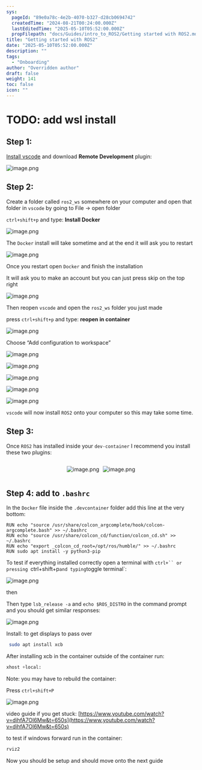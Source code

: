 ```yaml
---
sys:
  pageId: "89e0a78c-4e2b-4070-b327-d28cb0694742"
  createdTime: "2024-08-21T00:24:00.000Z"
  lastEditedTime: "2025-05-10T05:52:00.000Z"
  propFilepath: "docs/Guides/intro_to_ROS2/Getting started with ROS2.md"
title: "Getting started with ROS2"
date: "2025-05-10T05:52:00.000Z"
description: ""
tags:
  - "Onboarding"
author: "Overridden author"
draft: false
weight: 141
toc: false
icon: ""
---
```


# TODO: add wsl install

## Step 1:

[Install vscode](https://code.visualstudio.com/download) and download **Remote Development** plugin:

![image.png](https://prod-files-secure.s3.us-west-2.amazonaws.com/d518164a-d88e-44d1-a4ee-3adb3bd8bce0/efb52993-1881-4a40-b95e-6f020334f022/image.png?X-Amz-Algorithm=AWS4-HMAC-SHA256&X-Amz-Content-Sha256=UNSIGNED-PAYLOAD&X-Amz-Credential=ASIAZI2LB46653X5WZIZ%2F20250627%2Fus-west-2%2Fs3%2Faws4_request&X-Amz-Date=20250627T024133Z&X-Amz-Expires=3600&X-Amz-Security-Token=IQoJb3JpZ2luX2VjEHIaCXVzLXdlc3QtMiJIMEYCIQCLRKyJEIh%2FbV9opBGHjgFSnhqwqU3FrniD%2FI3IP3xY4gIhAJEBKBXph7MHE9OpHCu%2Bu0KZ10SHGla%2FrrHxiYnjDjy0Kv8DCGsQABoMNjM3NDIzMTgzODA1IgyessKmnv%2BJf%2BQX4zMq3ANrvXc9XwcmKe0I3FqhJF33Gsn7%2FCbufnaFQtMzEpW7TcxXLYQIJTKDJMUcQY05vU2bndXpcsLezusK43ZxuiLr0AXw6ZlPYBUMPTdWc6OZ4%2FFsFbXfHawEgSLGGUcMBKbHGVnP3nAb69TErZSxwQQILn8oCvAyQo3j2y8kFO0OXaxjsbAYP9jeB5EfBcEUAVjkjMwzRczKBnLuRn%2FAUgBxQbMiQT1kFukQP66luqqIhiqqzDj5c7%2BOR1yzHWf9mkZWYTkkXwQ4VSvIin%2BVwrfGULBjTyIQSS1o%2FRt6oBRpFCqu1CTYfE8FpRYrNhAoaVHO%2FQwQ5K9dh0WiavQNk7fKSIwVBQPLYrdqA604QPEHIv6cAkfGxfAPnVWbLkDWKbdP192%2Fy3RV%2FuyRUc5gsKzCg8kWxkPbfHo2JW1fpXaldn%2BdiFe%2BinyEk2zT6Oq8aF9TaodJdMbnF2p9dOjKwGBht3OEXX70Ah9Yy9PM7bFfdHEOyJPheVt6VKt3HyzCRPaBhymWLmBeDRa4SSf0sz3ZHFs5Fk7WeUpdQcIYV1f28n9s%2FU8oBQDZxogo2Nz5dGBiZ%2BRJwQ2ZsSu%2BwvZ2GEgRpvzUQafwD6fjyt1%2FCBMUW%2FU2QigW86shT0cnwzDy9ffCBjqkATReftVpaw9RfgFxgPETPI9yiaf%2FOYQF8FE5hC%2FmMHvyjfeuclnTrrXqip4dBPKqpUKiko%2B1bTxpRvUsibueKxFu%2F8Hwh1JbJBqI8BoMC%2Fh%2B%2FFaPx0dufk6DR1DJ2q5bOZ60hqIjgUVP5cdA%2BIRtHE3XVaRaesTpFnGBDHGNEinZ2tdctyGMttmjszgNP3vSMpv8Y7RfMvyD9mvfr4%2FOBmltPAqm&X-Amz-Signature=9988d20e24b5d158afdc9e547d0aec1cc6e220d821bffe90a8ae8959ea41b2a7&X-Amz-SignedHeaders=host&x-amz-checksum-mode=ENABLED&x-id=GetObject)

## Step 2:

Create a folder called `ros2_ws` somewhere on your computer and open that folder in `vscode` by going to File → open folder 

`ctrl+shift+p` and type: **Install Docker**

![image.png](https://prod-files-secure.s3.us-west-2.amazonaws.com/d518164a-d88e-44d1-a4ee-3adb3bd8bce0/2269dc0e-1cd5-47ff-bceb-c04ad9b2eab0/image.png?X-Amz-Algorithm=AWS4-HMAC-SHA256&X-Amz-Content-Sha256=UNSIGNED-PAYLOAD&X-Amz-Credential=ASIAZI2LB46653X5WZIZ%2F20250627%2Fus-west-2%2Fs3%2Faws4_request&X-Amz-Date=20250627T024133Z&X-Amz-Expires=3600&X-Amz-Security-Token=IQoJb3JpZ2luX2VjEHIaCXVzLXdlc3QtMiJIMEYCIQCLRKyJEIh%2FbV9opBGHjgFSnhqwqU3FrniD%2FI3IP3xY4gIhAJEBKBXph7MHE9OpHCu%2Bu0KZ10SHGla%2FrrHxiYnjDjy0Kv8DCGsQABoMNjM3NDIzMTgzODA1IgyessKmnv%2BJf%2BQX4zMq3ANrvXc9XwcmKe0I3FqhJF33Gsn7%2FCbufnaFQtMzEpW7TcxXLYQIJTKDJMUcQY05vU2bndXpcsLezusK43ZxuiLr0AXw6ZlPYBUMPTdWc6OZ4%2FFsFbXfHawEgSLGGUcMBKbHGVnP3nAb69TErZSxwQQILn8oCvAyQo3j2y8kFO0OXaxjsbAYP9jeB5EfBcEUAVjkjMwzRczKBnLuRn%2FAUgBxQbMiQT1kFukQP66luqqIhiqqzDj5c7%2BOR1yzHWf9mkZWYTkkXwQ4VSvIin%2BVwrfGULBjTyIQSS1o%2FRt6oBRpFCqu1CTYfE8FpRYrNhAoaVHO%2FQwQ5K9dh0WiavQNk7fKSIwVBQPLYrdqA604QPEHIv6cAkfGxfAPnVWbLkDWKbdP192%2Fy3RV%2FuyRUc5gsKzCg8kWxkPbfHo2JW1fpXaldn%2BdiFe%2BinyEk2zT6Oq8aF9TaodJdMbnF2p9dOjKwGBht3OEXX70Ah9Yy9PM7bFfdHEOyJPheVt6VKt3HyzCRPaBhymWLmBeDRa4SSf0sz3ZHFs5Fk7WeUpdQcIYV1f28n9s%2FU8oBQDZxogo2Nz5dGBiZ%2BRJwQ2ZsSu%2BwvZ2GEgRpvzUQafwD6fjyt1%2FCBMUW%2FU2QigW86shT0cnwzDy9ffCBjqkATReftVpaw9RfgFxgPETPI9yiaf%2FOYQF8FE5hC%2FmMHvyjfeuclnTrrXqip4dBPKqpUKiko%2B1bTxpRvUsibueKxFu%2F8Hwh1JbJBqI8BoMC%2Fh%2B%2FFaPx0dufk6DR1DJ2q5bOZ60hqIjgUVP5cdA%2BIRtHE3XVaRaesTpFnGBDHGNEinZ2tdctyGMttmjszgNP3vSMpv8Y7RfMvyD9mvfr4%2FOBmltPAqm&X-Amz-Signature=520682cef40313bf8d29efc65fafaba5a1c3656dc6f734d54a6d88a53d892142&X-Amz-SignedHeaders=host&x-amz-checksum-mode=ENABLED&x-id=GetObject)

The `Docker` install will take sometime and at the end it will ask you to restart

![image.png](https://prod-files-secure.s3.us-west-2.amazonaws.com/d518164a-d88e-44d1-a4ee-3adb3bd8bce0/ed233f78-be33-4b1f-b89c-9c346c0e961e/image.png?X-Amz-Algorithm=AWS4-HMAC-SHA256&X-Amz-Content-Sha256=UNSIGNED-PAYLOAD&X-Amz-Credential=ASIAZI2LB46653X5WZIZ%2F20250627%2Fus-west-2%2Fs3%2Faws4_request&X-Amz-Date=20250627T024133Z&X-Amz-Expires=3600&X-Amz-Security-Token=IQoJb3JpZ2luX2VjEHIaCXVzLXdlc3QtMiJIMEYCIQCLRKyJEIh%2FbV9opBGHjgFSnhqwqU3FrniD%2FI3IP3xY4gIhAJEBKBXph7MHE9OpHCu%2Bu0KZ10SHGla%2FrrHxiYnjDjy0Kv8DCGsQABoMNjM3NDIzMTgzODA1IgyessKmnv%2BJf%2BQX4zMq3ANrvXc9XwcmKe0I3FqhJF33Gsn7%2FCbufnaFQtMzEpW7TcxXLYQIJTKDJMUcQY05vU2bndXpcsLezusK43ZxuiLr0AXw6ZlPYBUMPTdWc6OZ4%2FFsFbXfHawEgSLGGUcMBKbHGVnP3nAb69TErZSxwQQILn8oCvAyQo3j2y8kFO0OXaxjsbAYP9jeB5EfBcEUAVjkjMwzRczKBnLuRn%2FAUgBxQbMiQT1kFukQP66luqqIhiqqzDj5c7%2BOR1yzHWf9mkZWYTkkXwQ4VSvIin%2BVwrfGULBjTyIQSS1o%2FRt6oBRpFCqu1CTYfE8FpRYrNhAoaVHO%2FQwQ5K9dh0WiavQNk7fKSIwVBQPLYrdqA604QPEHIv6cAkfGxfAPnVWbLkDWKbdP192%2Fy3RV%2FuyRUc5gsKzCg8kWxkPbfHo2JW1fpXaldn%2BdiFe%2BinyEk2zT6Oq8aF9TaodJdMbnF2p9dOjKwGBht3OEXX70Ah9Yy9PM7bFfdHEOyJPheVt6VKt3HyzCRPaBhymWLmBeDRa4SSf0sz3ZHFs5Fk7WeUpdQcIYV1f28n9s%2FU8oBQDZxogo2Nz5dGBiZ%2BRJwQ2ZsSu%2BwvZ2GEgRpvzUQafwD6fjyt1%2FCBMUW%2FU2QigW86shT0cnwzDy9ffCBjqkATReftVpaw9RfgFxgPETPI9yiaf%2FOYQF8FE5hC%2FmMHvyjfeuclnTrrXqip4dBPKqpUKiko%2B1bTxpRvUsibueKxFu%2F8Hwh1JbJBqI8BoMC%2Fh%2B%2FFaPx0dufk6DR1DJ2q5bOZ60hqIjgUVP5cdA%2BIRtHE3XVaRaesTpFnGBDHGNEinZ2tdctyGMttmjszgNP3vSMpv8Y7RfMvyD9mvfr4%2FOBmltPAqm&X-Amz-Signature=85957fbf4fc9cde3a479d0bdf603a8183cf91dcae80b962db08efb0ad6304240&X-Amz-SignedHeaders=host&x-amz-checksum-mode=ENABLED&x-id=GetObject)

Once you restart open `Docker` and finish the installation

It will ask you to make an account but you can just press skip on the top right

![image.png](https://prod-files-secure.s3.us-west-2.amazonaws.com/d518164a-d88e-44d1-a4ee-3adb3bd8bce0/21010ad9-1659-4fd9-9f59-9932a09b2a3d/image.png?X-Amz-Algorithm=AWS4-HMAC-SHA256&X-Amz-Content-Sha256=UNSIGNED-PAYLOAD&X-Amz-Credential=ASIAZI2LB46653X5WZIZ%2F20250627%2Fus-west-2%2Fs3%2Faws4_request&X-Amz-Date=20250627T024133Z&X-Amz-Expires=3600&X-Amz-Security-Token=IQoJb3JpZ2luX2VjEHIaCXVzLXdlc3QtMiJIMEYCIQCLRKyJEIh%2FbV9opBGHjgFSnhqwqU3FrniD%2FI3IP3xY4gIhAJEBKBXph7MHE9OpHCu%2Bu0KZ10SHGla%2FrrHxiYnjDjy0Kv8DCGsQABoMNjM3NDIzMTgzODA1IgyessKmnv%2BJf%2BQX4zMq3ANrvXc9XwcmKe0I3FqhJF33Gsn7%2FCbufnaFQtMzEpW7TcxXLYQIJTKDJMUcQY05vU2bndXpcsLezusK43ZxuiLr0AXw6ZlPYBUMPTdWc6OZ4%2FFsFbXfHawEgSLGGUcMBKbHGVnP3nAb69TErZSxwQQILn8oCvAyQo3j2y8kFO0OXaxjsbAYP9jeB5EfBcEUAVjkjMwzRczKBnLuRn%2FAUgBxQbMiQT1kFukQP66luqqIhiqqzDj5c7%2BOR1yzHWf9mkZWYTkkXwQ4VSvIin%2BVwrfGULBjTyIQSS1o%2FRt6oBRpFCqu1CTYfE8FpRYrNhAoaVHO%2FQwQ5K9dh0WiavQNk7fKSIwVBQPLYrdqA604QPEHIv6cAkfGxfAPnVWbLkDWKbdP192%2Fy3RV%2FuyRUc5gsKzCg8kWxkPbfHo2JW1fpXaldn%2BdiFe%2BinyEk2zT6Oq8aF9TaodJdMbnF2p9dOjKwGBht3OEXX70Ah9Yy9PM7bFfdHEOyJPheVt6VKt3HyzCRPaBhymWLmBeDRa4SSf0sz3ZHFs5Fk7WeUpdQcIYV1f28n9s%2FU8oBQDZxogo2Nz5dGBiZ%2BRJwQ2ZsSu%2BwvZ2GEgRpvzUQafwD6fjyt1%2FCBMUW%2FU2QigW86shT0cnwzDy9ffCBjqkATReftVpaw9RfgFxgPETPI9yiaf%2FOYQF8FE5hC%2FmMHvyjfeuclnTrrXqip4dBPKqpUKiko%2B1bTxpRvUsibueKxFu%2F8Hwh1JbJBqI8BoMC%2Fh%2B%2FFaPx0dufk6DR1DJ2q5bOZ60hqIjgUVP5cdA%2BIRtHE3XVaRaesTpFnGBDHGNEinZ2tdctyGMttmjszgNP3vSMpv8Y7RfMvyD9mvfr4%2FOBmltPAqm&X-Amz-Signature=cff2478bb93a37df11677dc4b9a76d03bd617b6bb14381aa2b399ef9bc1790d6&X-Amz-SignedHeaders=host&x-amz-checksum-mode=ENABLED&x-id=GetObject)

Then reopen `vscode` and open the `ros2_ws` folder you just made

press `ctrl+shift+p` and type: **reopen in container**

![image.png](https://prod-files-secure.s3.us-west-2.amazonaws.com/d518164a-d88e-44d1-a4ee-3adb3bd8bce0/4e93b8c2-41ad-488c-8095-c74205196118/image.png?X-Amz-Algorithm=AWS4-HMAC-SHA256&X-Amz-Content-Sha256=UNSIGNED-PAYLOAD&X-Amz-Credential=ASIAZI2LB46653X5WZIZ%2F20250627%2Fus-west-2%2Fs3%2Faws4_request&X-Amz-Date=20250627T024133Z&X-Amz-Expires=3600&X-Amz-Security-Token=IQoJb3JpZ2luX2VjEHIaCXVzLXdlc3QtMiJIMEYCIQCLRKyJEIh%2FbV9opBGHjgFSnhqwqU3FrniD%2FI3IP3xY4gIhAJEBKBXph7MHE9OpHCu%2Bu0KZ10SHGla%2FrrHxiYnjDjy0Kv8DCGsQABoMNjM3NDIzMTgzODA1IgyessKmnv%2BJf%2BQX4zMq3ANrvXc9XwcmKe0I3FqhJF33Gsn7%2FCbufnaFQtMzEpW7TcxXLYQIJTKDJMUcQY05vU2bndXpcsLezusK43ZxuiLr0AXw6ZlPYBUMPTdWc6OZ4%2FFsFbXfHawEgSLGGUcMBKbHGVnP3nAb69TErZSxwQQILn8oCvAyQo3j2y8kFO0OXaxjsbAYP9jeB5EfBcEUAVjkjMwzRczKBnLuRn%2FAUgBxQbMiQT1kFukQP66luqqIhiqqzDj5c7%2BOR1yzHWf9mkZWYTkkXwQ4VSvIin%2BVwrfGULBjTyIQSS1o%2FRt6oBRpFCqu1CTYfE8FpRYrNhAoaVHO%2FQwQ5K9dh0WiavQNk7fKSIwVBQPLYrdqA604QPEHIv6cAkfGxfAPnVWbLkDWKbdP192%2Fy3RV%2FuyRUc5gsKzCg8kWxkPbfHo2JW1fpXaldn%2BdiFe%2BinyEk2zT6Oq8aF9TaodJdMbnF2p9dOjKwGBht3OEXX70Ah9Yy9PM7bFfdHEOyJPheVt6VKt3HyzCRPaBhymWLmBeDRa4SSf0sz3ZHFs5Fk7WeUpdQcIYV1f28n9s%2FU8oBQDZxogo2Nz5dGBiZ%2BRJwQ2ZsSu%2BwvZ2GEgRpvzUQafwD6fjyt1%2FCBMUW%2FU2QigW86shT0cnwzDy9ffCBjqkATReftVpaw9RfgFxgPETPI9yiaf%2FOYQF8FE5hC%2FmMHvyjfeuclnTrrXqip4dBPKqpUKiko%2B1bTxpRvUsibueKxFu%2F8Hwh1JbJBqI8BoMC%2Fh%2B%2FFaPx0dufk6DR1DJ2q5bOZ60hqIjgUVP5cdA%2BIRtHE3XVaRaesTpFnGBDHGNEinZ2tdctyGMttmjszgNP3vSMpv8Y7RfMvyD9mvfr4%2FOBmltPAqm&X-Amz-Signature=d467ab5338b0fbdb392d6ca341822c76a02e57b73afed5291211926a93ef4978&X-Amz-SignedHeaders=host&x-amz-checksum-mode=ENABLED&x-id=GetObject)

Choose “Add configuration to workspace”

![image.png](https://prod-files-secure.s3.us-west-2.amazonaws.com/d518164a-d88e-44d1-a4ee-3adb3bd8bce0/9560b282-5060-4989-ba37-97e7b2c22476/image.png?X-Amz-Algorithm=AWS4-HMAC-SHA256&X-Amz-Content-Sha256=UNSIGNED-PAYLOAD&X-Amz-Credential=ASIAZI2LB46653X5WZIZ%2F20250627%2Fus-west-2%2Fs3%2Faws4_request&X-Amz-Date=20250627T024133Z&X-Amz-Expires=3600&X-Amz-Security-Token=IQoJb3JpZ2luX2VjEHIaCXVzLXdlc3QtMiJIMEYCIQCLRKyJEIh%2FbV9opBGHjgFSnhqwqU3FrniD%2FI3IP3xY4gIhAJEBKBXph7MHE9OpHCu%2Bu0KZ10SHGla%2FrrHxiYnjDjy0Kv8DCGsQABoMNjM3NDIzMTgzODA1IgyessKmnv%2BJf%2BQX4zMq3ANrvXc9XwcmKe0I3FqhJF33Gsn7%2FCbufnaFQtMzEpW7TcxXLYQIJTKDJMUcQY05vU2bndXpcsLezusK43ZxuiLr0AXw6ZlPYBUMPTdWc6OZ4%2FFsFbXfHawEgSLGGUcMBKbHGVnP3nAb69TErZSxwQQILn8oCvAyQo3j2y8kFO0OXaxjsbAYP9jeB5EfBcEUAVjkjMwzRczKBnLuRn%2FAUgBxQbMiQT1kFukQP66luqqIhiqqzDj5c7%2BOR1yzHWf9mkZWYTkkXwQ4VSvIin%2BVwrfGULBjTyIQSS1o%2FRt6oBRpFCqu1CTYfE8FpRYrNhAoaVHO%2FQwQ5K9dh0WiavQNk7fKSIwVBQPLYrdqA604QPEHIv6cAkfGxfAPnVWbLkDWKbdP192%2Fy3RV%2FuyRUc5gsKzCg8kWxkPbfHo2JW1fpXaldn%2BdiFe%2BinyEk2zT6Oq8aF9TaodJdMbnF2p9dOjKwGBht3OEXX70Ah9Yy9PM7bFfdHEOyJPheVt6VKt3HyzCRPaBhymWLmBeDRa4SSf0sz3ZHFs5Fk7WeUpdQcIYV1f28n9s%2FU8oBQDZxogo2Nz5dGBiZ%2BRJwQ2ZsSu%2BwvZ2GEgRpvzUQafwD6fjyt1%2FCBMUW%2FU2QigW86shT0cnwzDy9ffCBjqkATReftVpaw9RfgFxgPETPI9yiaf%2FOYQF8FE5hC%2FmMHvyjfeuclnTrrXqip4dBPKqpUKiko%2B1bTxpRvUsibueKxFu%2F8Hwh1JbJBqI8BoMC%2Fh%2B%2FFaPx0dufk6DR1DJ2q5bOZ60hqIjgUVP5cdA%2BIRtHE3XVaRaesTpFnGBDHGNEinZ2tdctyGMttmjszgNP3vSMpv8Y7RfMvyD9mvfr4%2FOBmltPAqm&X-Amz-Signature=ff1fb178f56f8407ca240b85c5a4ea1de5b69e749745e7b353f8c1864cd8ba6a&X-Amz-SignedHeaders=host&x-amz-checksum-mode=ENABLED&x-id=GetObject)

![image.png](https://prod-files-secure.s3.us-west-2.amazonaws.com/d518164a-d88e-44d1-a4ee-3adb3bd8bce0/2ee63f81-886b-48e8-a553-dc6e5eac99e4/image.png?X-Amz-Algorithm=AWS4-HMAC-SHA256&X-Amz-Content-Sha256=UNSIGNED-PAYLOAD&X-Amz-Credential=ASIAZI2LB46653X5WZIZ%2F20250627%2Fus-west-2%2Fs3%2Faws4_request&X-Amz-Date=20250627T024133Z&X-Amz-Expires=3600&X-Amz-Security-Token=IQoJb3JpZ2luX2VjEHIaCXVzLXdlc3QtMiJIMEYCIQCLRKyJEIh%2FbV9opBGHjgFSnhqwqU3FrniD%2FI3IP3xY4gIhAJEBKBXph7MHE9OpHCu%2Bu0KZ10SHGla%2FrrHxiYnjDjy0Kv8DCGsQABoMNjM3NDIzMTgzODA1IgyessKmnv%2BJf%2BQX4zMq3ANrvXc9XwcmKe0I3FqhJF33Gsn7%2FCbufnaFQtMzEpW7TcxXLYQIJTKDJMUcQY05vU2bndXpcsLezusK43ZxuiLr0AXw6ZlPYBUMPTdWc6OZ4%2FFsFbXfHawEgSLGGUcMBKbHGVnP3nAb69TErZSxwQQILn8oCvAyQo3j2y8kFO0OXaxjsbAYP9jeB5EfBcEUAVjkjMwzRczKBnLuRn%2FAUgBxQbMiQT1kFukQP66luqqIhiqqzDj5c7%2BOR1yzHWf9mkZWYTkkXwQ4VSvIin%2BVwrfGULBjTyIQSS1o%2FRt6oBRpFCqu1CTYfE8FpRYrNhAoaVHO%2FQwQ5K9dh0WiavQNk7fKSIwVBQPLYrdqA604QPEHIv6cAkfGxfAPnVWbLkDWKbdP192%2Fy3RV%2FuyRUc5gsKzCg8kWxkPbfHo2JW1fpXaldn%2BdiFe%2BinyEk2zT6Oq8aF9TaodJdMbnF2p9dOjKwGBht3OEXX70Ah9Yy9PM7bFfdHEOyJPheVt6VKt3HyzCRPaBhymWLmBeDRa4SSf0sz3ZHFs5Fk7WeUpdQcIYV1f28n9s%2FU8oBQDZxogo2Nz5dGBiZ%2BRJwQ2ZsSu%2BwvZ2GEgRpvzUQafwD6fjyt1%2FCBMUW%2FU2QigW86shT0cnwzDy9ffCBjqkATReftVpaw9RfgFxgPETPI9yiaf%2FOYQF8FE5hC%2FmMHvyjfeuclnTrrXqip4dBPKqpUKiko%2B1bTxpRvUsibueKxFu%2F8Hwh1JbJBqI8BoMC%2Fh%2B%2FFaPx0dufk6DR1DJ2q5bOZ60hqIjgUVP5cdA%2BIRtHE3XVaRaesTpFnGBDHGNEinZ2tdctyGMttmjszgNP3vSMpv8Y7RfMvyD9mvfr4%2FOBmltPAqm&X-Amz-Signature=7814e6b79be083ea28bd39a6867bdfd1495cc0397285996ade60054c6e8d0c9a&X-Amz-SignedHeaders=host&x-amz-checksum-mode=ENABLED&x-id=GetObject)

![image.png](https://prod-files-secure.s3.us-west-2.amazonaws.com/d518164a-d88e-44d1-a4ee-3adb3bd8bce0/ae1580b2-b048-407e-aed9-b584224a7a04/image.png?X-Amz-Algorithm=AWS4-HMAC-SHA256&X-Amz-Content-Sha256=UNSIGNED-PAYLOAD&X-Amz-Credential=ASIAZI2LB46653X5WZIZ%2F20250627%2Fus-west-2%2Fs3%2Faws4_request&X-Amz-Date=20250627T024133Z&X-Amz-Expires=3600&X-Amz-Security-Token=IQoJb3JpZ2luX2VjEHIaCXVzLXdlc3QtMiJIMEYCIQCLRKyJEIh%2FbV9opBGHjgFSnhqwqU3FrniD%2FI3IP3xY4gIhAJEBKBXph7MHE9OpHCu%2Bu0KZ10SHGla%2FrrHxiYnjDjy0Kv8DCGsQABoMNjM3NDIzMTgzODA1IgyessKmnv%2BJf%2BQX4zMq3ANrvXc9XwcmKe0I3FqhJF33Gsn7%2FCbufnaFQtMzEpW7TcxXLYQIJTKDJMUcQY05vU2bndXpcsLezusK43ZxuiLr0AXw6ZlPYBUMPTdWc6OZ4%2FFsFbXfHawEgSLGGUcMBKbHGVnP3nAb69TErZSxwQQILn8oCvAyQo3j2y8kFO0OXaxjsbAYP9jeB5EfBcEUAVjkjMwzRczKBnLuRn%2FAUgBxQbMiQT1kFukQP66luqqIhiqqzDj5c7%2BOR1yzHWf9mkZWYTkkXwQ4VSvIin%2BVwrfGULBjTyIQSS1o%2FRt6oBRpFCqu1CTYfE8FpRYrNhAoaVHO%2FQwQ5K9dh0WiavQNk7fKSIwVBQPLYrdqA604QPEHIv6cAkfGxfAPnVWbLkDWKbdP192%2Fy3RV%2FuyRUc5gsKzCg8kWxkPbfHo2JW1fpXaldn%2BdiFe%2BinyEk2zT6Oq8aF9TaodJdMbnF2p9dOjKwGBht3OEXX70Ah9Yy9PM7bFfdHEOyJPheVt6VKt3HyzCRPaBhymWLmBeDRa4SSf0sz3ZHFs5Fk7WeUpdQcIYV1f28n9s%2FU8oBQDZxogo2Nz5dGBiZ%2BRJwQ2ZsSu%2BwvZ2GEgRpvzUQafwD6fjyt1%2FCBMUW%2FU2QigW86shT0cnwzDy9ffCBjqkATReftVpaw9RfgFxgPETPI9yiaf%2FOYQF8FE5hC%2FmMHvyjfeuclnTrrXqip4dBPKqpUKiko%2B1bTxpRvUsibueKxFu%2F8Hwh1JbJBqI8BoMC%2Fh%2B%2FFaPx0dufk6DR1DJ2q5bOZ60hqIjgUVP5cdA%2BIRtHE3XVaRaesTpFnGBDHGNEinZ2tdctyGMttmjszgNP3vSMpv8Y7RfMvyD9mvfr4%2FOBmltPAqm&X-Amz-Signature=19a4f0a4875ceed6a16a2fef7447573b575eaaa0840442b6b78e8d3db39d76f9&X-Amz-SignedHeaders=host&x-amz-checksum-mode=ENABLED&x-id=GetObject)

![image.png](https://prod-files-secure.s3.us-west-2.amazonaws.com/d518164a-d88e-44d1-a4ee-3adb3bd8bce0/53255b28-f75e-430f-b9e3-c0ac8577e42b/image.png?X-Amz-Algorithm=AWS4-HMAC-SHA256&X-Amz-Content-Sha256=UNSIGNED-PAYLOAD&X-Amz-Credential=ASIAZI2LB46653X5WZIZ%2F20250627%2Fus-west-2%2Fs3%2Faws4_request&X-Amz-Date=20250627T024133Z&X-Amz-Expires=3600&X-Amz-Security-Token=IQoJb3JpZ2luX2VjEHIaCXVzLXdlc3QtMiJIMEYCIQCLRKyJEIh%2FbV9opBGHjgFSnhqwqU3FrniD%2FI3IP3xY4gIhAJEBKBXph7MHE9OpHCu%2Bu0KZ10SHGla%2FrrHxiYnjDjy0Kv8DCGsQABoMNjM3NDIzMTgzODA1IgyessKmnv%2BJf%2BQX4zMq3ANrvXc9XwcmKe0I3FqhJF33Gsn7%2FCbufnaFQtMzEpW7TcxXLYQIJTKDJMUcQY05vU2bndXpcsLezusK43ZxuiLr0AXw6ZlPYBUMPTdWc6OZ4%2FFsFbXfHawEgSLGGUcMBKbHGVnP3nAb69TErZSxwQQILn8oCvAyQo3j2y8kFO0OXaxjsbAYP9jeB5EfBcEUAVjkjMwzRczKBnLuRn%2FAUgBxQbMiQT1kFukQP66luqqIhiqqzDj5c7%2BOR1yzHWf9mkZWYTkkXwQ4VSvIin%2BVwrfGULBjTyIQSS1o%2FRt6oBRpFCqu1CTYfE8FpRYrNhAoaVHO%2FQwQ5K9dh0WiavQNk7fKSIwVBQPLYrdqA604QPEHIv6cAkfGxfAPnVWbLkDWKbdP192%2Fy3RV%2FuyRUc5gsKzCg8kWxkPbfHo2JW1fpXaldn%2BdiFe%2BinyEk2zT6Oq8aF9TaodJdMbnF2p9dOjKwGBht3OEXX70Ah9Yy9PM7bFfdHEOyJPheVt6VKt3HyzCRPaBhymWLmBeDRa4SSf0sz3ZHFs5Fk7WeUpdQcIYV1f28n9s%2FU8oBQDZxogo2Nz5dGBiZ%2BRJwQ2ZsSu%2BwvZ2GEgRpvzUQafwD6fjyt1%2FCBMUW%2FU2QigW86shT0cnwzDy9ffCBjqkATReftVpaw9RfgFxgPETPI9yiaf%2FOYQF8FE5hC%2FmMHvyjfeuclnTrrXqip4dBPKqpUKiko%2B1bTxpRvUsibueKxFu%2F8Hwh1JbJBqI8BoMC%2Fh%2B%2FFaPx0dufk6DR1DJ2q5bOZ60hqIjgUVP5cdA%2BIRtHE3XVaRaesTpFnGBDHGNEinZ2tdctyGMttmjszgNP3vSMpv8Y7RfMvyD9mvfr4%2FOBmltPAqm&X-Amz-Signature=6760d22820e7872fc8c0c974a518e48645dd6d90a28c1d242ddfb97451a2dce0&X-Amz-SignedHeaders=host&x-amz-checksum-mode=ENABLED&x-id=GetObject)

![image.png](https://prod-files-secure.s3.us-west-2.amazonaws.com/d518164a-d88e-44d1-a4ee-3adb3bd8bce0/7c562767-5af9-4ffb-97d1-327bcdf4ee00/image.png?X-Amz-Algorithm=AWS4-HMAC-SHA256&X-Amz-Content-Sha256=UNSIGNED-PAYLOAD&X-Amz-Credential=ASIAZI2LB46653X5WZIZ%2F20250627%2Fus-west-2%2Fs3%2Faws4_request&X-Amz-Date=20250627T024133Z&X-Amz-Expires=3600&X-Amz-Security-Token=IQoJb3JpZ2luX2VjEHIaCXVzLXdlc3QtMiJIMEYCIQCLRKyJEIh%2FbV9opBGHjgFSnhqwqU3FrniD%2FI3IP3xY4gIhAJEBKBXph7MHE9OpHCu%2Bu0KZ10SHGla%2FrrHxiYnjDjy0Kv8DCGsQABoMNjM3NDIzMTgzODA1IgyessKmnv%2BJf%2BQX4zMq3ANrvXc9XwcmKe0I3FqhJF33Gsn7%2FCbufnaFQtMzEpW7TcxXLYQIJTKDJMUcQY05vU2bndXpcsLezusK43ZxuiLr0AXw6ZlPYBUMPTdWc6OZ4%2FFsFbXfHawEgSLGGUcMBKbHGVnP3nAb69TErZSxwQQILn8oCvAyQo3j2y8kFO0OXaxjsbAYP9jeB5EfBcEUAVjkjMwzRczKBnLuRn%2FAUgBxQbMiQT1kFukQP66luqqIhiqqzDj5c7%2BOR1yzHWf9mkZWYTkkXwQ4VSvIin%2BVwrfGULBjTyIQSS1o%2FRt6oBRpFCqu1CTYfE8FpRYrNhAoaVHO%2FQwQ5K9dh0WiavQNk7fKSIwVBQPLYrdqA604QPEHIv6cAkfGxfAPnVWbLkDWKbdP192%2Fy3RV%2FuyRUc5gsKzCg8kWxkPbfHo2JW1fpXaldn%2BdiFe%2BinyEk2zT6Oq8aF9TaodJdMbnF2p9dOjKwGBht3OEXX70Ah9Yy9PM7bFfdHEOyJPheVt6VKt3HyzCRPaBhymWLmBeDRa4SSf0sz3ZHFs5Fk7WeUpdQcIYV1f28n9s%2FU8oBQDZxogo2Nz5dGBiZ%2BRJwQ2ZsSu%2BwvZ2GEgRpvzUQafwD6fjyt1%2FCBMUW%2FU2QigW86shT0cnwzDy9ffCBjqkATReftVpaw9RfgFxgPETPI9yiaf%2FOYQF8FE5hC%2FmMHvyjfeuclnTrrXqip4dBPKqpUKiko%2B1bTxpRvUsibueKxFu%2F8Hwh1JbJBqI8BoMC%2Fh%2B%2FFaPx0dufk6DR1DJ2q5bOZ60hqIjgUVP5cdA%2BIRtHE3XVaRaesTpFnGBDHGNEinZ2tdctyGMttmjszgNP3vSMpv8Y7RfMvyD9mvfr4%2FOBmltPAqm&X-Amz-Signature=a82d7c9cf432d3477b34c408355487b7eaf8506f6cdfee2193f2b8d7a16d800c&X-Amz-SignedHeaders=host&x-amz-checksum-mode=ENABLED&x-id=GetObject)

`vscode` will now install `ROS2` onto your computer so this may take some time.

## Step 3:

Once `ROS2` has installed inside your `dev-container` I recommend you install these two plugins:

<div style="display: flex;flex-direction: row; column-gap:10px; max-width: 630px;justify-content: center;">
<div>

![image.png](https://prod-files-secure.s3.us-west-2.amazonaws.com/d518164a-d88e-44d1-a4ee-3adb3bd8bce0/3fc3d550-5a54-4ba1-ba6b-faa01cdb7369/image.png?X-Amz-Algorithm=AWS4-HMAC-SHA256&X-Amz-Content-Sha256=UNSIGNED-PAYLOAD&X-Amz-Credential=ASIAZI2LB4665MRNXJYH%2F20250627%2Fus-west-2%2Fs3%2Faws4_request&X-Amz-Date=20250627T024135Z&X-Amz-Expires=3600&X-Amz-Security-Token=IQoJb3JpZ2luX2VjEHIaCXVzLXdlc3QtMiJHMEUCIC6NbZRcqxiopdElNJO%2FvsKijBHPqTfDtBiks1SG0VG8AiEAoJrKGH9JJRKDoFJf9pTAevxjHYZUoNVfjF66eczZoBsq%2FwMIaxAAGgw2Mzc0MjMxODM4MDUiDAWLq7QrQNoBPmIkqircA1nlpYr0CxYkbBx6mTg5KzFbJsNJsqojs2Tt5KR%2BOlWFbpsq4fV8C2HuB3O0JTZs%2FbIROl9eVtryZEb%2FN%2BCBjXIqIDFdm2ZGufjwz%2F0AQz9O5UbNQTI5zebRipp06r1PpN%2FT9tUWBrC%2BeDCcZ6r1laXvBA%2Ftzx1I5qNuoc66Zq2ryqG9o7z%2Fy5kqT1aC6uMoAj1oqC1CNVZAViI66e9WHgEsHJqLzHTonAb5fNd%2B3x7jauqn%2BXjOIXFft7SPywkBFP%2FpkJDZkHv5yyssoUfRkpuvNL0E3zbbzrHfcOwgoa6Xiw1q3NafQmBbWMPAznmYh00%2B%2FINxoA1bV8v4MU%2BuDbasgna6RTJQIYDvzUc9XAkcPR8GAGxnCnFfLSXS2uG6cVJUGruc%2F62DcoPgp6aH4Lg2Cd3iwYU%2Flkwa%2FrAABxACy58Dxyl9qU4VvU9zlYAOE1f%2F4oRAim1t%2FmbKpJeMwD12DemAl3itMladLuUL30UdrChYg%2FVGmm2qwso0NiM0u5XLrBtsKqdHyaYIl5Rn8NvqiL92QI6mafuwAV5hEstPjW7Vy1a8xtNyDQ4j61YBdfwVZ7S1G%2FVF0ch2EUu7Vk9qavWn1IfqoO7OfbkbTNaculk1oT05nL1fvmkUMJr198IGOqUBuwrR4GuCJeoYwmDcW0d39BgRPEzY4hcuDzLJ2Sm%2F6%2F2aCsPWRC7q9%2BGhMQcifJFRkQNBuUHyHplIXWUQrJRBrygpOtPd5YarsQX1ut3KOE6D8vTTg1h0tVzAsIS3XmGEjnBUTUYgKnBSOGjYsFoKxyxBJmRo40FPWt2B0SX6Gwof7kmEcSWymfS8eURpijQVSgYThUiXYYUccOve1xKgTbnhTEo6&X-Amz-Signature=5201292a44d9a4439b2980d529bbd7acf52c6a02ebd9844c3dbc64cfe3c59336&X-Amz-SignedHeaders=host&x-amz-checksum-mode=ENABLED&x-id=GetObject)

</div>
<div>

![image.png](https://prod-files-secure.s3.us-west-2.amazonaws.com/d518164a-d88e-44d1-a4ee-3adb3bd8bce0/d994cc66-13c2-4093-a5a3-f84cf4601a82/image.png?X-Amz-Algorithm=AWS4-HMAC-SHA256&X-Amz-Content-Sha256=UNSIGNED-PAYLOAD&X-Amz-Credential=ASIAZI2LB4662P5HCJDW%2F20250627%2Fus-west-2%2Fs3%2Faws4_request&X-Amz-Date=20250627T024135Z&X-Amz-Expires=3600&X-Amz-Security-Token=IQoJb3JpZ2luX2VjEHIaCXVzLXdlc3QtMiJIMEYCIQCojWYl%2BcL8Lzt8NhvEPOh4XwKDFifKdjYmmNN%2FS3MExQIhAPV2dkXvJAvUEAaef6Y3LqidvaTvwt5Vfd5Z99OA9XIbKv8DCGsQABoMNjM3NDIzMTgzODA1IgwW1hRkWGEz%2BLqQYHYq3APCt45z0T4D%2F0sscpR%2FirIIDr2cQt77n7KQnC3SSdZuZ9lE%2BsRQmPaY26DNDGIFrmaUMtz%2FjwqEck%2FYwvwedhvtr0jgj4EErq%2FXbur9HiNbYC5tuOYdzXnmMciCv655FD0L%2BFU2IA53FWROWNOfujE0HzTR5ggqdB8lvBt1u5ugkZvaTOBzyohdl%2Bj8G%2BeeH3YQXbEkPjNB46NgMXZmmU%2B%2F1ByykrI3JTbvmgVc39Yw0ttHhPXoMu0nj6UWGKwcjuK985qGvA2P6LfP5ewnFY0qbw9yEWabYpcLQSgZu16KAUho8kFOK5KKiIc88ln4JkICu5Bf79vX4g%2FJprca%2BWeX4980HcW4mm4AcB%2BVvMIofsnLXaZ7IHRiZY8NANCzfd9iw58ewTrDzqAEvDTd%2B8EizEKhGy08berRTOZgzig3PjckmwlQKRASPEufL3gx%2FMh5Yhmx0ZV%2F%2FwB5aBhekVBVPZb0iyrWy91FfFP%2FDkdKBJ%2B0kgo8I4LCt6A0zP0wZSBR6NRmqiKbcebTPDF1o91Uztr1hEx0yMPNCTEKumSPWoJzHZAapSqJi6%2FHxF5ER5dpOpV7%2FXYtFO9ndN7vk1w5xQyh%2BAf7Lq1aZ9Yk6Cjsi9puWZkSAxQLgloHczCK9ffCBjqkARRNF2tKRs3bhBoIuGkT0osM4hNGpWOxR8RMH9N2l86SoOgVdFrijzb43LiKpEsc3%2FJPfBDmbgQcDmHUbuwCpZFYfviBqOt3894yU5DWFEyT55WyWa2LtLFGS2eEe6%2B0n1SExZL62tAEP41YbF6nnL4q0ldp98vYeCIUPoMUra0sV8YnzAddEQqEx4rUjcB%2BYHPCuSa%2BnHzmJMXvXPRJCivcMixn&X-Amz-Signature=ee41cdd0b510a7ab916bf3d78b6b133e91880d9fe24029444cacfcab41236da9&X-Amz-SignedHeaders=host&x-amz-checksum-mode=ENABLED&x-id=GetObject)

</div>
</div>

## Step 4: add to `.bashrc`

In the `Docker` file inside the `.devcontainer` folder add this line at the very bottom: 

```docker
RUN echo "source /usr/share/colcon_argcomplete/hook/colcon-argcomplete.bash" >> ~/.bashrc
RUN echo "source /usr/share/colcon_cd/function/colcon_cd.sh" >> ~/.bashrc
RUN echo "export _colcon_cd_root=/opt/ros/humble/" >> ~/.bashrc
RUN sudo apt install -y python3-pip 
```

To test if everything installed correctly open a terminal with `ctrl+`` or pressing `ctrl+shift+p` and typing `toggle terminal`:

![image.png](https://prod-files-secure.s3.us-west-2.amazonaws.com/d518164a-d88e-44d1-a4ee-3adb3bd8bce0/6a4943d8-b04e-4c02-9a58-775f3384d1a5/image.png?X-Amz-Algorithm=AWS4-HMAC-SHA256&X-Amz-Content-Sha256=UNSIGNED-PAYLOAD&X-Amz-Credential=ASIAZI2LB46653X5WZIZ%2F20250627%2Fus-west-2%2Fs3%2Faws4_request&X-Amz-Date=20250627T024133Z&X-Amz-Expires=3600&X-Amz-Security-Token=IQoJb3JpZ2luX2VjEHIaCXVzLXdlc3QtMiJIMEYCIQCLRKyJEIh%2FbV9opBGHjgFSnhqwqU3FrniD%2FI3IP3xY4gIhAJEBKBXph7MHE9OpHCu%2Bu0KZ10SHGla%2FrrHxiYnjDjy0Kv8DCGsQABoMNjM3NDIzMTgzODA1IgyessKmnv%2BJf%2BQX4zMq3ANrvXc9XwcmKe0I3FqhJF33Gsn7%2FCbufnaFQtMzEpW7TcxXLYQIJTKDJMUcQY05vU2bndXpcsLezusK43ZxuiLr0AXw6ZlPYBUMPTdWc6OZ4%2FFsFbXfHawEgSLGGUcMBKbHGVnP3nAb69TErZSxwQQILn8oCvAyQo3j2y8kFO0OXaxjsbAYP9jeB5EfBcEUAVjkjMwzRczKBnLuRn%2FAUgBxQbMiQT1kFukQP66luqqIhiqqzDj5c7%2BOR1yzHWf9mkZWYTkkXwQ4VSvIin%2BVwrfGULBjTyIQSS1o%2FRt6oBRpFCqu1CTYfE8FpRYrNhAoaVHO%2FQwQ5K9dh0WiavQNk7fKSIwVBQPLYrdqA604QPEHIv6cAkfGxfAPnVWbLkDWKbdP192%2Fy3RV%2FuyRUc5gsKzCg8kWxkPbfHo2JW1fpXaldn%2BdiFe%2BinyEk2zT6Oq8aF9TaodJdMbnF2p9dOjKwGBht3OEXX70Ah9Yy9PM7bFfdHEOyJPheVt6VKt3HyzCRPaBhymWLmBeDRa4SSf0sz3ZHFs5Fk7WeUpdQcIYV1f28n9s%2FU8oBQDZxogo2Nz5dGBiZ%2BRJwQ2ZsSu%2BwvZ2GEgRpvzUQafwD6fjyt1%2FCBMUW%2FU2QigW86shT0cnwzDy9ffCBjqkATReftVpaw9RfgFxgPETPI9yiaf%2FOYQF8FE5hC%2FmMHvyjfeuclnTrrXqip4dBPKqpUKiko%2B1bTxpRvUsibueKxFu%2F8Hwh1JbJBqI8BoMC%2Fh%2B%2FFaPx0dufk6DR1DJ2q5bOZ60hqIjgUVP5cdA%2BIRtHE3XVaRaesTpFnGBDHGNEinZ2tdctyGMttmjszgNP3vSMpv8Y7RfMvyD9mvfr4%2FOBmltPAqm&X-Amz-Signature=797de7bc202c26d670f3f254a3d0f78b347ca5dcea23de2cd24c0629bb67e376&X-Amz-SignedHeaders=host&x-amz-checksum-mode=ENABLED&x-id=GetObject)

then 

Then type `lsb_release -a` and `echo $ROS_DISTRO` in the command prompt and you should get similar responses:

![image.png](https://prod-files-secure.s3.us-west-2.amazonaws.com/d518164a-d88e-44d1-a4ee-3adb3bd8bce0/3e635dec-a805-4e85-8b9e-d000e5b71a4e/image.png?X-Amz-Algorithm=AWS4-HMAC-SHA256&X-Amz-Content-Sha256=UNSIGNED-PAYLOAD&X-Amz-Credential=ASIAZI2LB46653X5WZIZ%2F20250627%2Fus-west-2%2Fs3%2Faws4_request&X-Amz-Date=20250627T024133Z&X-Amz-Expires=3600&X-Amz-Security-Token=IQoJb3JpZ2luX2VjEHIaCXVzLXdlc3QtMiJIMEYCIQCLRKyJEIh%2FbV9opBGHjgFSnhqwqU3FrniD%2FI3IP3xY4gIhAJEBKBXph7MHE9OpHCu%2Bu0KZ10SHGla%2FrrHxiYnjDjy0Kv8DCGsQABoMNjM3NDIzMTgzODA1IgyessKmnv%2BJf%2BQX4zMq3ANrvXc9XwcmKe0I3FqhJF33Gsn7%2FCbufnaFQtMzEpW7TcxXLYQIJTKDJMUcQY05vU2bndXpcsLezusK43ZxuiLr0AXw6ZlPYBUMPTdWc6OZ4%2FFsFbXfHawEgSLGGUcMBKbHGVnP3nAb69TErZSxwQQILn8oCvAyQo3j2y8kFO0OXaxjsbAYP9jeB5EfBcEUAVjkjMwzRczKBnLuRn%2FAUgBxQbMiQT1kFukQP66luqqIhiqqzDj5c7%2BOR1yzHWf9mkZWYTkkXwQ4VSvIin%2BVwrfGULBjTyIQSS1o%2FRt6oBRpFCqu1CTYfE8FpRYrNhAoaVHO%2FQwQ5K9dh0WiavQNk7fKSIwVBQPLYrdqA604QPEHIv6cAkfGxfAPnVWbLkDWKbdP192%2Fy3RV%2FuyRUc5gsKzCg8kWxkPbfHo2JW1fpXaldn%2BdiFe%2BinyEk2zT6Oq8aF9TaodJdMbnF2p9dOjKwGBht3OEXX70Ah9Yy9PM7bFfdHEOyJPheVt6VKt3HyzCRPaBhymWLmBeDRa4SSf0sz3ZHFs5Fk7WeUpdQcIYV1f28n9s%2FU8oBQDZxogo2Nz5dGBiZ%2BRJwQ2ZsSu%2BwvZ2GEgRpvzUQafwD6fjyt1%2FCBMUW%2FU2QigW86shT0cnwzDy9ffCBjqkATReftVpaw9RfgFxgPETPI9yiaf%2FOYQF8FE5hC%2FmMHvyjfeuclnTrrXqip4dBPKqpUKiko%2B1bTxpRvUsibueKxFu%2F8Hwh1JbJBqI8BoMC%2Fh%2B%2FFaPx0dufk6DR1DJ2q5bOZ60hqIjgUVP5cdA%2BIRtHE3XVaRaesTpFnGBDHGNEinZ2tdctyGMttmjszgNP3vSMpv8Y7RfMvyD9mvfr4%2FOBmltPAqm&X-Amz-Signature=be007c8c1f0d4b9901569f54f36fc476c2fb1f8704368d685677407ee4fc7b10&X-Amz-SignedHeaders=host&x-amz-checksum-mode=ENABLED&x-id=GetObject)

Install:  to get displays to pass over

```bash
 sudo apt install xcb
```

After installing xcb in the container outside of the container run:

```python
xhost +local:
```

Note: you may have to rebuild the container:

Press `ctrl+shift+P`

![image.png](https://prod-files-secure.s3.us-west-2.amazonaws.com/d518164a-d88e-44d1-a4ee-3adb3bd8bce0/6c2be660-2618-4c38-9c26-53554f7a0b7b/image.png?X-Amz-Algorithm=AWS4-HMAC-SHA256&X-Amz-Content-Sha256=UNSIGNED-PAYLOAD&X-Amz-Credential=ASIAZI2LB46653X5WZIZ%2F20250627%2Fus-west-2%2Fs3%2Faws4_request&X-Amz-Date=20250627T024133Z&X-Amz-Expires=3600&X-Amz-Security-Token=IQoJb3JpZ2luX2VjEHIaCXVzLXdlc3QtMiJIMEYCIQCLRKyJEIh%2FbV9opBGHjgFSnhqwqU3FrniD%2FI3IP3xY4gIhAJEBKBXph7MHE9OpHCu%2Bu0KZ10SHGla%2FrrHxiYnjDjy0Kv8DCGsQABoMNjM3NDIzMTgzODA1IgyessKmnv%2BJf%2BQX4zMq3ANrvXc9XwcmKe0I3FqhJF33Gsn7%2FCbufnaFQtMzEpW7TcxXLYQIJTKDJMUcQY05vU2bndXpcsLezusK43ZxuiLr0AXw6ZlPYBUMPTdWc6OZ4%2FFsFbXfHawEgSLGGUcMBKbHGVnP3nAb69TErZSxwQQILn8oCvAyQo3j2y8kFO0OXaxjsbAYP9jeB5EfBcEUAVjkjMwzRczKBnLuRn%2FAUgBxQbMiQT1kFukQP66luqqIhiqqzDj5c7%2BOR1yzHWf9mkZWYTkkXwQ4VSvIin%2BVwrfGULBjTyIQSS1o%2FRt6oBRpFCqu1CTYfE8FpRYrNhAoaVHO%2FQwQ5K9dh0WiavQNk7fKSIwVBQPLYrdqA604QPEHIv6cAkfGxfAPnVWbLkDWKbdP192%2Fy3RV%2FuyRUc5gsKzCg8kWxkPbfHo2JW1fpXaldn%2BdiFe%2BinyEk2zT6Oq8aF9TaodJdMbnF2p9dOjKwGBht3OEXX70Ah9Yy9PM7bFfdHEOyJPheVt6VKt3HyzCRPaBhymWLmBeDRa4SSf0sz3ZHFs5Fk7WeUpdQcIYV1f28n9s%2FU8oBQDZxogo2Nz5dGBiZ%2BRJwQ2ZsSu%2BwvZ2GEgRpvzUQafwD6fjyt1%2FCBMUW%2FU2QigW86shT0cnwzDy9ffCBjqkATReftVpaw9RfgFxgPETPI9yiaf%2FOYQF8FE5hC%2FmMHvyjfeuclnTrrXqip4dBPKqpUKiko%2B1bTxpRvUsibueKxFu%2F8Hwh1JbJBqI8BoMC%2Fh%2B%2FFaPx0dufk6DR1DJ2q5bOZ60hqIjgUVP5cdA%2BIRtHE3XVaRaesTpFnGBDHGNEinZ2tdctyGMttmjszgNP3vSMpv8Y7RfMvyD9mvfr4%2FOBmltPAqm&X-Amz-Signature=e6f747953339e4e92b2cfc2823d6e98c411a81d199a423d5381bbb4c3366be9d&X-Amz-SignedHeaders=host&x-amz-checksum-mode=ENABLED&x-id=GetObject)

video guide if you get stuck: [https://www.youtube.com/watch?v=dihfA7Ol6Mw&t=650s](https://www.youtube.com/watch?v=dihfA7Ol6Mw&t=650s)

to test if windows forward run in the container:

```bash
rviz2
```

Now you should be setup and should move onto the next guide 
